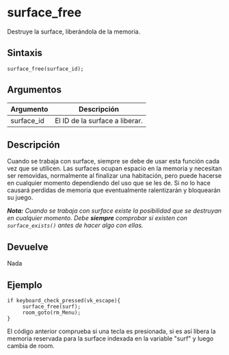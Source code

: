 # surface_free

Destruye la surface, liberándola de la memoria.

## Sintaxis

  
```gml  
surface_free(surface_id);  
```  

## Argumentos

Argumento|Descripción|  
---|---|  
surface_id|El ID de la surface a liberar.|  

## Descripción

Cuando se trabaja con surface, siempre se debe de usar esta función cada vez que se utilicen. Las surfaces ocupan espacio en la memoria y necesitan ser removidas, normalmente al finalizar una habitación, pero puede hacerse en cualquier momento dependiendo del uso que se les de. Si no lo hace causará perdidas de memoria que eventualmente ralentizarán y bloquearán su juego.  
  
_**Nota:** Cuando se trabaja con surface existe la posibilidad que se destruyan en cualquier momento. Debe **siempre** comprobar si existen con `surface_exists()` antes de hacer algo con ellas._

## Devuelve

Nada

## Ejemplo

  
```gml  
if keyboard_check_pressed(vk_escape){  
     surface_free(surf);  
     room_goto(rm_Menu);  
}  
```  
El código anterior comprueba si una tecla es presionada, si es así libera la memoria reservada para la surface indexada en la variable "surf" y luego cambia de room.